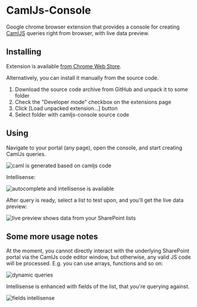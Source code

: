 CamlJs-Console
==============

Google chrome browser extension that provides a console for creating [CamlJS](https://github.com/andrei-markeev/camljs) queries right from browser, with live data preview.

Installing
----------
Extension is available [from Chrome Web Store](https://chrome.google.com/webstore/detail/camljs-console/ohjcpmdjfihchfhkmimcbklhjdphoeac).

Alternatively, you can install it manually from the source code.

 1. Download the source code archive from GitHub and unpack it to some folder
 2. Check the "Developer mode" checkbox on the extensions page
 3. Click [Load unpacked extension...] button
 4. Select folder with camljs-console source code


Using
-----

Navigate to your portal (any page), open the console, and start creating CamlJs queries.

![caml is generated based on camljs code](https://raw.github.com/andrei-markeev/camljs-console/master/Images/full-view.png)

Intellisense:

![autocomplete and intellisense is available](https://raw.github.com/andrei-markeev/camljs-console/master/Images/intellisense.png)

After query is ready, select a list to test upon, and you'll get the live data preview:

![live preview shows data from your SharePoint lists](https://raw.github.com/andrei-markeev/camljs-console/master/Images/live-data-preview.png)

Some more usage notes
---------------------

At the moment, you cannot directly interact with the underlying SharePoint portal via the CamlJs code editor window, but otherwise, any valid JS code will be processed. E.g. you can use arrays, functions and so on:

![dynamic queries](https://raw.github.com/andrei-markeev/camljs-console/master/Images/dynamic-queries.png)


Intellisense is enhanced with fields of the list, that you're querying against.

![fields intellisense](https://raw.github.com/andrei-markeev/camljs-console/master/Images/intellisense-fields.png)
